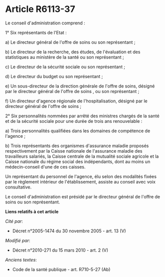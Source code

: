 # Article R6113-37

Le conseil d'administration comprend : 

1° Six représentants de l'Etat : 

a) Le           directeur général de l'offre de soins  ou son représentant ; 

b) Le directeur de la recherche, des études, de l'évaluation et des statistiques au ministère de la santé ou son
représentant ; 

c) Le directeur de la sécurité sociale ou son représentant ; 

d) Le directeur du budget ou son représentant ; 

e) Un sous-directeur de la direction générale de l'offre de soins, désigné par le           directeur général de l'offre de
soins , ou son représentant ; 

f) Un directeur d'agence régionale de l'hospitalisation, désigné par le           directeur général de l'offre de soins  ; 

2° Six personnalités nommées par arrêté des ministres chargés de la santé et de la sécurité sociale pour une durée de trois
ans renouvelable : 

a) Trois personnalités qualifiées dans les domaines de compétence de l'agence ; 

b) Trois représentants des organismes d'assurance maladie proposés respectivement par la Caisse nationale de l'assurance
maladie des travailleurs salariés, la Caisse centrale de la mutualité sociale agricole et la Caisse nationale du régime
social des indépendants, dont au moins un médecin-conseil d'une de ces caisses. 

Un représentant du personnel de l'agence, élu selon des modalités fixées par le règlement intérieur de l'établissement,
assiste au conseil avec voix consultative. 

Le conseil d'administration est présidé par le           directeur général de l'offre de soins  ou son représentant.

**Liens relatifs à cet article**

_Cité par_:

  - Décret n°2005-1474 du 30 novembre 2005 - art. 13 (V)

_Modifié par_:

  - Décret n°2010-271 du 15 mars 2010 - art. 2 (V)

_Anciens textes_:

  - Code de la santé publique - art. R710-5-27 (Ab)
